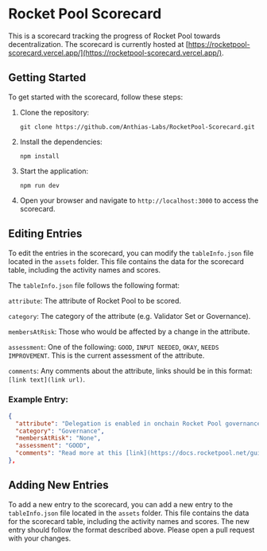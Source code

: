 # Rocket Pool Scorecard

This is a scorecard tracking the progress of Rocket Pool towards decentralization. The scorecard is currently hosted at [https://rocketpool-scorecard.vercel.app/](https://rocketpool-scorecard.vercel.app/).

## Getting Started

To get started with the scorecard, follow these steps:

1. Clone the repository:

    ```shell
    git clone https://github.com/Anthias-Labs/RocketPool-Scorecard.git
    ```

2. Install the dependencies:

    ```shell
    npm install
    ```

3. Start the application:

    ```shell
    npm run dev
    ```
    

4. Open your browser and navigate to `http://localhost:3000` to access the scorecard.

## Editing Entries

To edit the entries in the scorecard, you can modify the `tableInfo.json` file located in the `assets` folder. This file contains the data for the scorecard table, including the activity names and scores.

The `tableInfo.json` file follows the following format:

`attribute`: The attribute of Rocket Pool to be scored.

`category`: The category of the attribute (e.g. Validator Set or Governance).

`membersAtRisk`: Those who would be affected by a change in the attribute.

`assessment`: One of the following: `GOOD`, `INPUT NEEDED`, `OKAY`, `NEEDS IMPROVEMENT`. This is the current assessment of the attribute.

`comments`: Any comments about the attribute, links should be in this format: `[link text](link url)`.

### Example Entry:

```json
{
  "attribute": "Delegation is enabled in onchain Rocket Pool governance",
  "category": "Governance",
  "membersAtRisk": "None",
  "assessment": "GOOD",
  "comments": "Read more at this [link](https://docs.rocketpool.net/guides/)"
},
```

## Adding New Entries

To add a new entry to the scorecard, you can add a new entry to the `tableInfo.json` file located in the `assets` folder. This file contains the data for the scorecard table, including the activity names and scores. The new entry should follow the format described above. Please open a pull request with your changes.
